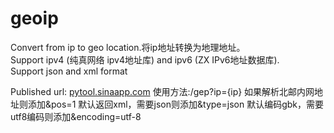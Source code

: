 ﻿geoip
=====

Convert from ip to geo location.将ip地址转换为地理地址。
<br>Support ipv4 (纯真网络 ipv4地址库) and ipv6 (ZX IPv6地址数据库).
<br>Support json and xml format

Published url: <a href="http://pytool.sinaapp.com/">pytool.sinaapp.com</a>
使用方法:/gep?ip={ip}
如果解析北邮内网地址则添加&pos=1
默认返回xml，需要json则添加&type=json
默认编码gbk，需要utf8编码则添加&encoding=utf-8
